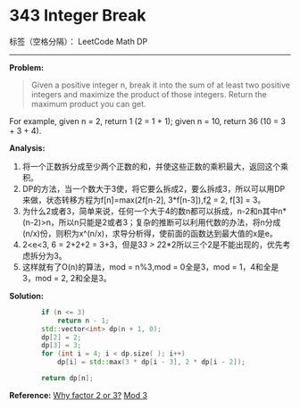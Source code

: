 ﻿# 343 Integer Break

标签（空格分隔）： LeetCode Math DP

---

**Problem:**
>   Given a positive integer n, break it into the sum of at least two positive integers and maximize the product of those integers. Return the maximum product you can get.
>
For example, given n = 2, return 1 (2 = 1 + 1); given n = 10, return 36 (10 = 3 + 3 + 4).

**Analysis:**

 1. 将一个正数拆分成至少两个正数的和，并使这些正数的乘积最大，返回这个乘积。
 2. DP的方法，当一个数大于3使，将它要么拆成2，要么拆成3，所以可以用DP来做，状态转移方程为f[n]=max(2f[n-2], 3*f[n-3]),f[2] = 2, f[3] = 3。
 3. 为什么2或者3，简单来说，任何一个大于4的数n都可以拆成，n-2和n其中n*(n-2)>n，所以n只能是2或者3；复杂的推断可以利用代数的办法，将n分成(n/x)份，则积为x^(n/x)，求导分析得，使前面的函数达到最大值的x是e。
 4. 2<e<3, 6 = 2+2+2 = 3+3，但是3*3 > 2*2*2所以三个2是不能出现的，优先考虑拆分为3。
 5. 这样就有了O(n)的算法，mod = n%3,mod = 0全是3，mod = 1，4和全是3，mod = 2, 2和全是3。

**Solution:**
```cpp
		if (n <= 3)
			return n - 1;
		std::vector<int> dp(n + 1, 0);
		dp[2] = 2;
		dp[3] = 3;
		for (int i = 4; i < dp.size( ); i++)
			dp[i] = std::max(3 * dp[i - 3], 2 * dp[i - 2]);

		return dp[n];
```
 
**Reference:**
[Why factor 2 or 3?][1]
[Mod 3][2]


  [1]: https://leetcode.com/discuss/98276/why-factor-2-or-3-the-math-behind-this-problem
  [2]: https://www.hrwhisper.me/leetcode-integer-break/